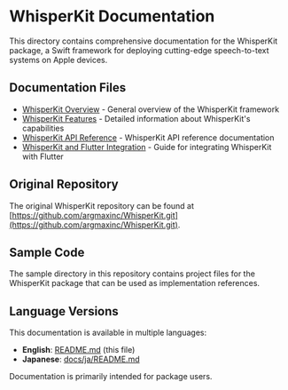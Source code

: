 # WhisperKit Documentation

This directory contains comprehensive documentation for the WhisperKit package, a Swift framework for deploying cutting-edge speech-to-text systems on Apple devices.

## Documentation Files

- [WhisperKit Overview](WhisperKit.md) - General overview of the WhisperKit framework
- [WhisperKit Features](WhisperKit-Features.md) - Detailed information about WhisperKit's capabilities
- [WhisperKit API Reference](WhisperKit-API.md) - WhisperKit API reference documentation
- [WhisperKit and Flutter Integration](WhisperKit-Integration.md) - Guide for integrating WhisperKit with Flutter

## Original Repository

The original WhisperKit repository can be found at [https://github.com/argmaxinc/WhisperKit.git](https://github.com/argmaxinc/WhisperKit.git).

## Sample Code

The sample directory in this repository contains project files for the WhisperKit package that can be used as implementation references.

## Language Versions

This documentation is available in multiple languages:

- **English**: [README.md](README.md) (this file)
- **Japanese**: [docs/ja/README.md](ja/README.md)

Documentation is primarily intended for package users.
